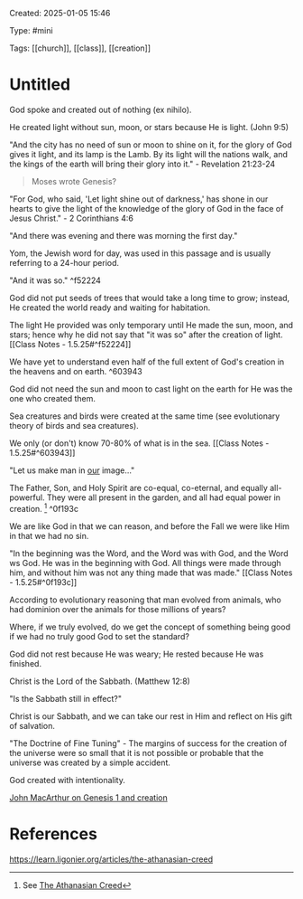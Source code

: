 Created: 2025-01-05 15:46

Type: #mini

Tags: [[church]], [[class]], [[creation]]

# Untitled

God spoke and created out of nothing (ex nihilo).

He created light without sun, moon, or stars because He is light. (John 9:5)

"And the city has no need of sun or moon to shine on it, for the glory of God gives it light, and its lamp is the Lamb. By its light will the nations walk, and the kings of the earth will bring their glory into it." - Revelation 21:23-24

> Moses wrote Genesis?

"For God, who said, 'Let light shine out of darkness,' has shone in our hearts to give the light of the knowledge of the glory of God in the face of Jesus Christ." - 2 Corinthians 4:6

"And there was evening and there was morning the first day."

Yom, the Jewish word for day, was used in this passage and is usually referring to a 24-hour period. 

"And it was so." ^f52224

God did not put seeds of trees that would take a long time to grow; instead, He created the world ready and waiting for habitation.

The light He provided was only temporary until He made the sun, moon, and stars; hence why he did not say that "it was so" after the creation of light. [[Class Notes - 1.5.25#^f52224]]

We have yet to understand even half of the full extent of God's creation in the heavens and on earth. ^603943

God did not need the sun and moon to cast light on the earth for He was the one who created them.

Sea creatures and birds were created at the same time (see evolutionary theory of birds and sea creatures).

We only (or don't) know 70-80% of what is in the sea. [[Class Notes - 1.5.25#^603943]]

"Let us make man in <u>our</u> image…"

The Father, Son, and Holy Spirit are co-equal, co-eternal, and equally all-powerful. They were all present in the garden, and all had equal power in creation. [^1]  ^0f193c

We are like God in that we can reason, and before the Fall we were like Him in that we had no sin.

"In the beginning was the Word, and the Word was with God, and the Word ws God. He was in the beginning with God. All things were made through him, and without him was not any thing made that was made." [[Class Notes - 1.5.25#^0f193c]]

According to evolutionary reasoning that man evolved from animals, who had dominion over the animals for those millions of years?

Where, if we truly evolved, do we get the concept of something being good if we had no truly good God to set the standard?

God did not rest because He was weary; He rested because He was finished.

Christ is the Lord of the Sabbath. (Matthew 12:8)

"Is the Sabbath still in effect?"

Christ is our Sabbath, and we can take our rest in Him and reflect on His gift of salvation.

"The Doctrine of Fine Tuning" - The margins of success for the creation of the universe were so small that it is not possible or probable that the universe was created by a simple accident.

God created with intentionality.

[John MacArthur on Genesis 1 and creation](https://www.gty.org/library/sermons-library/90-211/The-How-Why-and-When-of-Creation-Part-1)

# References

https://learn.ligonier.org/articles/the-athanasian-creed

[^1]: See [The Athanasian Creed](https://learn.ligonier.org/articles/the-athanasian-creed)